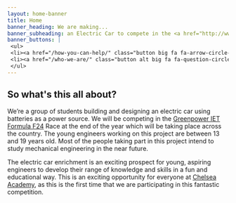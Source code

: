 ```yaml
---
layout: home-banner
title: Home
banner_heading: We are making...
banner_subheading: an Electric Car to compete in the <a href="http://www.greenpower.co.uk/racing/formula24">Greenpower F24 race</a>!
banner_buttons: |
 <ul>
 <li><a href="/how-you-can-help/" class="button big fa fa-arrow-circle-right">Help us do it</a></li>
 <li><a href="/who-we-are/" class="button alt big fa fa-question-circle">More info</a></li>
 </ul>
---
```

## So what's this all about?

We’re a group of students building and designing an electric car using batteries as a power source. We will be competing in the [Greenpower IET Formula F24](http://www.greenpower.co.uk/racing/formula24) Race at the end of the year which will be taking place across the country. The young engineers working on this project are between 13 and 19 years old. Most of the people taking part in this project intend to study mechanical engineering in the near future.

The electric car enrichment is an exciting prospect for young, aspiring engineers to develop their range of knowledge and skills in a fun and educational way. This is an exciting opportunity for everyone at [Chelsea Academy](http://chelsea-academy.org/), as this is the first time that we are participating in this fantastic competition.